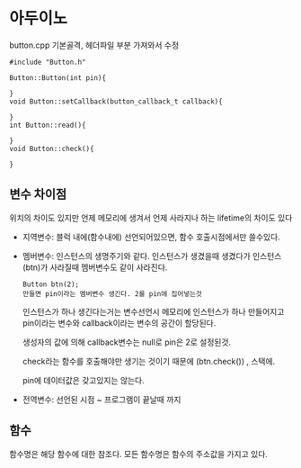 # 아두이노



button.cpp 기본골격, 헤더파일 부분 가져와서 수정

~~~ 
#include "Button.h"

Button::Button(int pin){

}
void Button::setCallback(button_callback_t callback){

}
int Button::read(){

}
void Button::check(){

}
~~~



## 변수 차이점

위치의 차이도 있지만 언제 메모리에 생겨서 언제 사라지나 하는 lifetime의 차이도 있다 

- 지역변수: 블럭 내에(함수내에) 선언되어있으면, 함수 호출시점에서만 쓸수있다. 

- 멤버변수: 인스턴스의 생명주기와 같다. 인스턴스가 생겼을때 생겼다가 인스턴스(btn)가 사라질때 멤버변수도 같이 사라진다.

  ~~~ 
  Button btn(2);
  만들면 pin이라는 멤버변수 생긴다. 2를 pin에 집어넣는것
  ~~~

  인스턴스가 하나 생긴다는거는 변수선언시 메모리에 인스턴스가 하나 만들어지고 pin이라는 변수와 callback이라는 변수의 공간이 할당된다. 

  생성자의 값에 의해 callback변수는 null로 pin은 2로 설정된것. 

  check라는 함수를 호출해야만 생기는 것이기 때문에 (btn.check()) , 스택에. 

  pin에 데이터값은 갖고있지는 않는다. 

- 전역변수: 선언된 시점 ~ 프로그램이 끝날때 까지

## 함수

함수명은 해당 함수에 대한 참조다. 모든 함수명은 함수의 주소값을 가지고 있다.